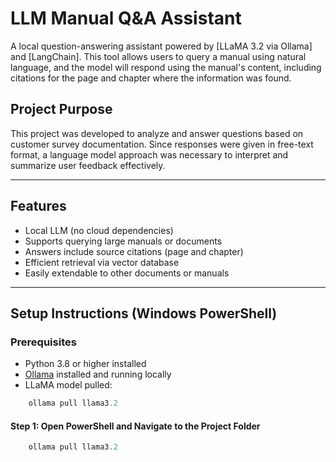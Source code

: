 # LLM Manual Q&A Assistant

A local question-answering assistant powered by [LLaMA 3.2 via Ollama] and [LangChain]. This tool allows users to query a manual using natural language, and the model will respond using the manual's content, including citations for the page and chapter where the information was found.

## Project Purpose

This project was developed to analyze and answer questions based on customer survey documentation. Since responses were given in free-text format, a language model approach was necessary to interpret and summarize user feedback effectively.

---

## Features

- Local LLM (no cloud dependencies)
- Supports querying large manuals or documents
- Answers include source citations (page and chapter)
- Efficient retrieval via vector database
- Easily extendable to other documents or manuals

---

## Setup Instructions (Windows PowerShell)

### Prerequisites

- Python 3.8 or higher installed
- [Ollama](https://ollama.com) installed and running locally
- LLaMA model pulled:

```powershell
    ollama pull llama3.2
```

#### Step 1: Open PowerShell and Navigate to the Project Folder

```powershell
    ollama pull llama3.2
```
